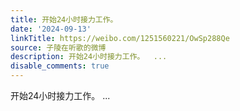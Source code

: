 ```yaml
---
title: 开始24小时接力工作。
date: '2024-09-13'
linkTitle: https://weibo.com/1251560221/OwSp288Qe
source: 子陵在听歌的微博
description: 开始24小时接力工作。  ...
disable_comments: true
---
```

开始24小时接力工作。  ...